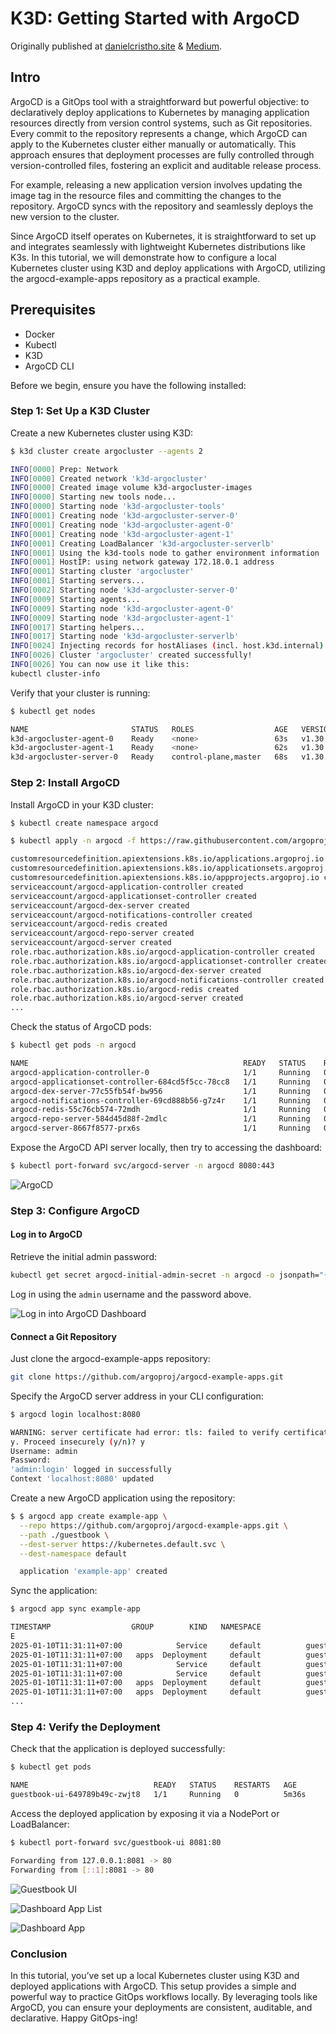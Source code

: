 # K3D: Getting Started with ArgoCD

Originally published at [danielcristho.site](https://danielcristho.site/blog/k3d-getting-started-with-argocd) & [Medium](https://medium.com/@danielpepuho/k3d-getting-started-with-argocd-dd1acb18e933).

## Intro

ArgoCD is a GitOps tool with a straightforward but powerful objective: to declaratively deploy applications to Kubernetes by managing application resources directly from version control systems, such as Git repositories. Every commit to the repository represents a change, which ArgoCD can apply to the Kubernetes cluster either manually or automatically. This approach ensures that deployment processes are fully controlled through version-controlled files, fostering an explicit and auditable release process.

For example, releasing a new application version involves updating the image tag in the resource files and committing the changes to the repository. ArgoCD syncs with the repository and seamlessly deploys the new version to the cluster.

Since ArgoCD itself operates on Kubernetes, it is straightforward to set up and integrates seamlessly with lightweight Kubernetes distributions like K3s. In this tutorial, we will demonstrate how to configure a local Kubernetes cluster using K3D and deploy applications with ArgoCD, utilizing the argocd-example-apps repository as a practical example.

## Prerequisites

- Docker
- Kubectl
- K3D
- ArgoCD CLI

Before we begin, ensure you have the following installed:

### Step 1: Set Up a K3D Cluster

Create a new Kubernetes cluster using K3D:

```bash
$ k3d cluster create argocluster --agents 2

INFO[0000] Prep: Network
INFO[0000] Created network 'k3d-argocluster'
INFO[0000] Created image volume k3d-argocluster-images
INFO[0000] Starting new tools node...
INFO[0000] Starting node 'k3d-argocluster-tools'
INFO[0001] Creating node 'k3d-argocluster-server-0'
INFO[0001] Creating node 'k3d-argocluster-agent-0'
INFO[0001] Creating node 'k3d-argocluster-agent-1'
INFO[0001] Creating LoadBalancer 'k3d-argocluster-serverlb'
INFO[0001] Using the k3d-tools node to gather environment information
INFO[0001] HostIP: using network gateway 172.18.0.1 address
INFO[0001] Starting cluster 'argocluster'
INFO[0001] Starting servers...
INFO[0002] Starting node 'k3d-argocluster-server-0'
INFO[0009] Starting agents...
INFO[0009] Starting node 'k3d-argocluster-agent-0'
INFO[0009] Starting node 'k3d-argocluster-agent-1'
INFO[0017] Starting helpers...
INFO[0017] Starting node 'k3d-argocluster-serverlb'
INFO[0024] Injecting records for hostAliases (incl. host.k3d.internal) and for 4 network members into CoreDNS configmap...
INFO[0026] Cluster 'argocluster' created successfully!
INFO[0026] You can now use it like this:
kubectl cluster-info
```

Verify that your cluster is running:

```bash
$ kubectl get nodes

NAME                       STATUS   ROLES                  AGE   VERSION
k3d-argocluster-agent-0    Ready    <none>                 63s   v1.30.4+k3s1
k3d-argocluster-agent-1    Ready    <none>                 62s   v1.30.4+k3s1
k3d-argocluster-server-0   Ready    control-plane,master   68s   v1.30.4+k3s1
```

### Step 2: Install ArgoCD

Install ArgoCD in your K3D cluster:

```bash
$ kubectl create namespace argocd

$ kubectl apply -n argocd -f https://raw.githubusercontent.com/argoproj/argo-cd/stable/manifests/install.yaml

customresourcedefinition.apiextensions.k8s.io/applications.argoproj.io created
customresourcedefinition.apiextensions.k8s.io/applicationsets.argoproj.io created
customresourcedefinition.apiextensions.k8s.io/appprojects.argoproj.io created
serviceaccount/argocd-application-controller created
serviceaccount/argocd-applicationset-controller created
serviceaccount/argocd-dex-server created
serviceaccount/argocd-notifications-controller created
serviceaccount/argocd-redis created
serviceaccount/argocd-repo-server created
serviceaccount/argocd-server created
role.rbac.authorization.k8s.io/argocd-application-controller created
role.rbac.authorization.k8s.io/argocd-applicationset-controller created
role.rbac.authorization.k8s.io/argocd-dex-server created
role.rbac.authorization.k8s.io/argocd-notifications-controller created
role.rbac.authorization.k8s.io/argocd-redis created
role.rbac.authorization.k8s.io/argocd-server created
...
```

Check the status of ArgoCD pods:

```bash
$ kubectl get pods -n argocd

NAME                                                READY   STATUS    RESTARTS   AGE
argocd-application-controller-0                     1/1     Running   0          29m
argocd-applicationset-controller-684cd5f5cc-78cc8   1/1     Running   0          29m
argocd-dex-server-77c55fb54f-bw956                  1/1     Running   0          29m
argocd-notifications-controller-69cd888b56-g7z4r    1/1     Running   0          29m
argocd-redis-55c76cb574-72mdh                       1/1     Running   0          29m
argocd-repo-server-584d45d88f-2mdlc                 1/1     Running   0          29m
argocd-server-8667f8577-prx6s                       1/1     Running   0          29m
```

Expose the ArgoCD API server locally, then try to accessing the dashboard:

```bash
$ kubectl port-forward svc/argocd-server -n argocd 8080:443
```

![ArgoCD](https://dev-to-uploads.s3.amazonaws.com/uploads/articles/3stdlm3paa6ng2c7x273.png)

### Step 3: Configure ArgoCD

#### Log in to ArgoCD

Retrieve the initial admin password:

```bash
kubectl get secret argocd-initial-admin-secret -n argocd -o jsonpath="{.data.password}" | base64 -d
```

Log in using the `admin` username and the password above.

![Log in into ArgoCD Dashboard](https://dev-to-uploads.s3.amazonaws.com/uploads/articles/szt6ouai79s137s4kg26.png)

#### Connect a Git Repository

Just clone the argocd-example-apps repository:

```bash
git clone https://github.com/argoproj/argocd-example-apps.git
```

Specify the ArgoCD server address in your CLI configuration:

```bash
$ argocd login localhost:8080

WARNING: server certificate had error: tls: failed to verify certificate: x509: certificate signed by unknown authorit
y. Proceed insecurely (y/n)? y
Username: admin
Password:
'admin:login' logged in successfully
Context 'localhost:8080' updated
```

Create a new ArgoCD application using the repository:

```bash
$ $ argocd app create example-app \
  --repo https://github.com/argoproj/argocd-example-apps.git \
  --path ./guestbook \
  --dest-server https://kubernetes.default.svc \
  --dest-namespace default

  application 'example-app' created
```

Sync the application:

```bash
$ argocd app sync example-app

TIMESTAMP                  GROUP        KIND   NAMESPACE                  NAME    STATUS    HEALTH        HOOK  MESSAG
E
2025-01-10T11:31:11+07:00            Service     default          guestbook-ui  OutOfSync  Missing
2025-01-10T11:31:11+07:00   apps  Deployment     default          guestbook-ui  OutOfSync  Missing
2025-01-10T11:31:11+07:00            Service     default          guestbook-ui    Synced  Healthy
2025-01-10T11:31:11+07:00            Service     default          guestbook-ui    Synced   Healthy              service/guestbook-ui created
2025-01-10T11:31:11+07:00   apps  Deployment     default          guestbook-ui  OutOfSync  Missing              deployment.apps/guestbook-ui created
2025-01-10T11:31:11+07:00   apps  Deployment     default          guestbook-ui    Synced  Progressing              deployment.apps/guestbook-ui created
...
```

### Step 4: Verify the Deployment

Check that the application is deployed successfully:

```bash
$ kubectl get pods

NAME                            READY   STATUS    RESTARTS   AGE
guestbook-ui-649789b49c-zwjt8   1/1     Running   0          5m36s
```

Access the deployed application by exposing it via a NodePort or LoadBalancer:

```bash
$ kubectl port-forward svc/guestbook-ui 8081:80

Forwarding from 127.0.0.1:8081 -> 80
Forwarding from [::1]:8081 -> 80
```

![Guestbook UI](https://dev-to-uploads.s3.amazonaws.com/uploads/articles/1wptph3fhlgwiqimxdoh.png)

![Dashboard App List](https://dev-to-uploads.s3.amazonaws.com/uploads/articles/ggpgivtv43xd45w6t5v9.png)

![Dashboard App](https://dev-to-uploads.s3.amazonaws.com/uploads/articles/3s82wrd6kt2dv31ayojf.png)

### Conclusion

In this tutorial, you’ve set up a local Kubernetes cluster using K3D and deployed applications with ArgoCD. This setup provides a simple and powerful way to practice GitOps workflows locally. By leveraging tools like ArgoCD, you can ensure your deployments are consistent, auditable, and declarative. Happy GitOps-ing!